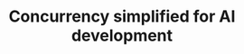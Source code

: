 ---
title: 'Concurrency simplified for AI development'
description: "Lorem Ipsum is simply dummy text of the printing and typesetting industry. Lorem Ipsum has been the industry's standard dummy text ever since the 1500s, when an unknown printer took a galley of type and scrambled it to make a type specimen book."
image: 'images/screenshots-collage-final-image-transparent-v5.png'
---